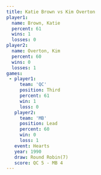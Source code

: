 ```yaml
---
title: Katie Brown vs Kim Overton
player1:            
  name: Brown, Katie
  percent: 61       
  wins: 1           
  losses: 0         
player2:            
  name: Overton, Kim
  percent: 60       
  wins: 0           
  losses: 1         
games:
 - player1:         
     team: 'QC'     
     position: Third
     percent: 61    
     win: 1         
     loss: 0        
   player2:        
     team: 'MB'    
     position: Lead
     percent: 60   
     win: 0        
     loss: 1       
   event: Hearts       
   year: 1990          
   draw: Round Robin(7)
   score: QC 5 - MB 4  
---
```

